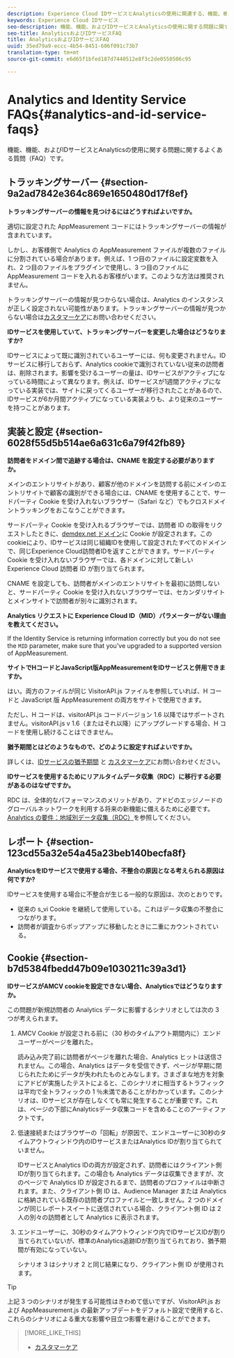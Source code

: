 ```yaml
---
description: Experience Cloud IDサービスとAnalyticsの使用に関連する、機能、機能、および問題に関するよくある質問です。
keywords: Experience Cloud IDサービス
seo-description: 機能、機能、およびIDサービスとAnalyticsの使用に関する問題に関するよくある質問（FAQ）です。
seo-title: AnalyticsおよびIDサービスFAQ
title: AnalyticsおよびIDサービスFAQ
uuid: 35ed79a9-eccc-4b54-8451-606f091c73b7
translation-type: tm+mt
source-git-commit: e6d65f1bfed187d7440512e8f3c2de0550506c95

---
```



# Analytics and Identity Service FAQs{#analytics-and-id-service-faqs}

機能、機能、およびIDサービスとAnalyticsの使用に関する問題に関するよくある質問（FAQ）です。

## トラッキングサーバー {#section-9a2ad7842e364c869e1650480d17f8ef}

**トラッキングサーバーの情報を見つけるにはどうすればよいですか。**

適切に設定された AppMeasurement コードにはトラッキングサーバーの情報が含まれています。

しかし、お客様側で Analytics の AppMeasurement ファイルが複数のファイルに分割されている場合があります。例えば、1 つ目のファイルに設定変数を入れ、2 つ目のファイルをプラグインで使用し、3 つ目のファイルに AppMeasurement コードを入れるお客様がいます。このような方法は推奨されません。

トラッキングサーバーの情報が見つからない場合は、Analytics のインスタンスが正しく設定されない可能性があります。トラッキングサーバーの情報が見つからない場合は[カスタマーケア](https://helpx.adobe.com/marketing-cloud/contact-support.html)にお問い合わせください。

**IDサービスを使用していて、トラッキングサーバーを変更した場合はどうなりますか?**

IDサービスによって既に識別されているユーザーには、何も変更されません。IDサービスに移行しておらず、Analytics cookieで識別されていない従来の訪問者は、削除されます。影響を受けるユーザーの量は、IDサービスがアクティブになっている時間によって異なります。例えば、IDサービスが1週間アクティブになっている実装では、サイトに戻ってくるユーザーが移行されたことがあるので、IDサービスが6か月間アクティブになっている実装よりも、より従来のユーザーを持つことがあります。

## 実装と設定 {#section-6028f55d5b514ae6a631c6a79f42fb89}

**訪問者をドメイン間で追跡する場合は、CNAME を設定する必要がありますか。**

メインのエントリサイトがあり、顧客が他のドメインを訪問する前にメインのエントリサイトで顧客の識別ができる場合には、CNAME を使用することで、サードパーティ Cookie を受け入れないブラウザー（Safari など）でもクロスドメイントラッキングをおこなうことができます。

サードパーティ Cookie を受け入れるブラウザーでは、訪問者 ID の取得をリクエストしたときに、[demdex.net ドメイン](https://marketing.adobe.com/resources/help/en_US/aam/demdex-calls.html)に Cookie が設定されます。このcookieにより、IDサービスは同じ組織IDを使用して設定されたすべてのドメインで、同じExperience Cloud訪問者IDを返すことができます。サードパーティ Cookie を受け入れないブラウザーでは、各ドメインに対して新しい Experience Cloud 訪問者 ID が割り当てられます。

CNAME を設定しても、訪問者がメインのエントリサイトを最初に訪問しないと、サードパーティ Cookie を受け入れないブラウザーでは、セカンダリサイトとメインサイトで訪問者が別々に識別されます。

**Analytics リクエストに Experience Cloud ID（MID）パラメーターがない理由を教えてください。**

If the Identity Service is returning information correctly but you do not see the `MID` parameter, make sure that you've upgraded to a supported version of AppMeasurement.

**サイトでHコードとJavaScript版AppMeasurementをIDサービスと併用できますか。**

はい。両方のファイルが同じ VisitorAPI.js ファイルを参照していれば、H コードと JavaScript 版 AppMeasurement の両方をサイトで使用できます。

ただし、H コードは、visitorAPI.js コードバージョン 1.6 以降ではサポートされません。visitorAPI.js v 1.6（またはそれ以降）にアップグレードする場合、H コードを使用し続けることはできません。

**猶予期間とはどのようなもので、どのように設定すればよいですか。**

詳しくは、[IDサービスの猶予期間](../reference/analytics-reference/grace-period.md) と [カスタマーケア](https://helpx.adobe.com/marketing-cloud/contact-support.html)にお問い合わせください。

**IDサービスを使用するためにリアルタイムデータ収集（RDC）に移行する必要があるのはなぜですか。**

RDC は、全体的なパフォーマンスのメリットがあり、アドビのエッジノードのグローバルネットワークを利用する将来の新機能に備えるために必要です。[Analytics の要件：地域別データ収集（RDC）](../reference/requirements.md#section-7d04bb013bc84a25bae3b148bc0ca25f)を参照してください。

## レポート {#section-123cd55a32e54a45a23beb140becfa8f}

**AnalyticsをIDサービスで使用する場合、不整合の原因となる考えられる原因は何ですか?**

IDサービスを使用する場合に不整合が生じる一般的な原因は、次のとおりです。

* 従来の s_vi Cookie を継続して使用している。これはデータ収集の不整合につながります。
* 訪問者が調査からポップアップに移動したときに二重にカウントされている。

## Cookie {#section-b7d5384fbedd47b09e1030211c39a3d1}

**IDサービスがAMCV cookieを設定できない場合、Analyticsではどうなりますか。**

この問題が新規訪問者の Analytics データに影響するシナリオとしては次の 3 つが考えられます。

1. AMCV Cookie が設定される前に（30 秒のタイムアウト期間内に）エンドユーザーがページを離れた。

   読み込み完了前に訪問者がページを離れた場合、Analytics ヒットは送信されません。この場合、Analytics はデータを受信できず、ページが早期に閉じられたためにデータが失われたものとみなします。さまざまな地方を対象にアドビが実施したテストによると、このシナリオに相当するトラフィックは平均で全トラフィックの 1 ％未満であることがわかっています。このシナリオは、IDサービスが存在しなくても常に発生することが重要です。これは、ページの下部にAnalyticsデータ収集コードを含めることのアーティファクトです。

1. 低速接続またはブラウザーの「回転」が原因で、エンドユーザーに30秒のタイムアウトウィンドウ内のIDサービスまたはAnalytics IDが割り当てられていません。

   IDサービスとAnalytics IDの両方が設定されず、訪問者にはクライアント側IDが割り当てられます。この場合も Analytics データは収集できますが、次のページで Analytics ID が設定されるまで、訪問者のプロファイルは中断されます。また、クライアント側 ID は、Audience Manager または Analytics に格納されている既存の訪問者プロファイルと一致しません。2 つのドメインが同じレポートスイートに送信されている場合、クライアント側 ID は 2 人の別々の訪問者として Analytics に表示されます。

1. エンドユーザーに、30秒のタイムアウトウィンドウ内でIDサービスIDが割り当てられていないが、標準のAnalytics追跡IDが割り当てられており、猶予期間が有効になっていない。

   シナリオ 3 はシナリオ 2 と同じ結果になり、クライアント側 ID が使用されます。

>[!TIP]
>
>上記 3 つのシナリオが発生する可能性はきわめて低いですが、VisitorAPI.js および AppMeasurement.js の最新アップデートをデフォルト設定で使用すると、これらのシナリオによる重大な影響や目立つ影響を避けることができます。

>[!MORE_LIKE_THIS]
>
>* [カスタマーケア](https://helpx.adobe.com/marketing-cloud/contact-support.html)


